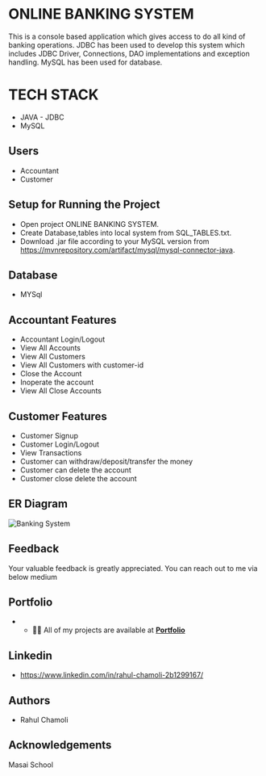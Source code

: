 # ONLINE BANKING SYSTEM 

This is a console based application which gives access to do all kind of banking operations. JDBC has been used to develop this system which includes JDBC Driver, Connections, DAO implementations and exception handling. MySQL has been used for database.

# TECH STACK
- JAVA - JDBC
- MySQL

## Users
- Accountant
- Customer

## Setup for Running the Project
- Open project ONLINE BANKING SYSTEM.
- Create Database,tables into local system from SQL_TABLES.txt.
- Download .jar file according to your MySQL version from https://mvnrepository.com/artifact/mysql/mysql-connector-java.


## Database 
- MYSql


## Accountant Features

- Accountant Login/Logout
- View All Accounts
- View All Customers
- View All Customers with customer-id
- Close the Account
- Inoperate the account
- View All Close Accounts 

## Customer Features
- Customer Signup
- Customer Login/Logout
- View Transactions
- Customer can withdraw/deposit/transfer the money
- Customer can delete the account
- Customer close delete the account

## ER Diagram


![Banking System](https://user-images.githubusercontent.com/79252872/236632862-59f1db78-a22e-4631-999c-cb65a26bf56e.png)

## Feedback
Your valuable feedback is greatly appreciated. You can reach out to me via below medium

## Portfolio
  - - 👨‍💻 All of my projects are available at **[Portfolio](https://rahulchamoli12.github.io/)**
  
## Linkedin
- https://www.linkedin.com/in/rahul-chamoli-2b1299167/

## Authors
- Rahul Chamoli

## Acknowledgements
Masai School
